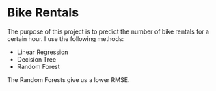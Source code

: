 # Bike Rentals

The purpose of this project is to predict the number of bike rentals for a certain hour. I use the following methods:

- Linear Regression
- Decision Tree
- Random Forest

The Random Forests give us a lower RMSE. 